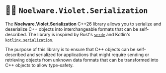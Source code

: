 # 🌺💜 `Noelware.Violet.Serialization`
The **Noelware.Violet.Serialization** C++26 library allows you to serialize and deserialize C++ objects into interchangeable formats that can be self-described. The library is inspired by Rust's [`serde`] and Kotlin's [`kotlinx.serialization`].

[`serde`]: https://serde.rs
[`kotlinx.serialization`]: https://github.com/Kotlin/kotlinx.serialization

The purpose of this library is to ensure that C++ objects can be self-described and serialized for applications that might require sending or retrieving objects from unknown data formats that can be transformed into C++ objects to allow type-safety.
